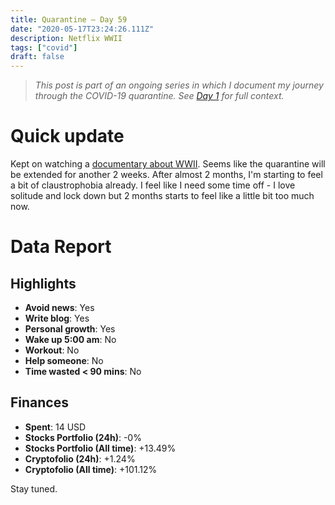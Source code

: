 ```yaml
---
title: Quarantine — Day 59
date: "2020-05-17T23:24:26.111Z"
description: Netflix WWII
tags: ["covid"]
draft: false
---
```


> *This post is part of an ongoing series in which I document my journey through the COVID-19 quarantine. See [Day 1](/quarantine/quarantine-day-1) for full context.*

<div class="divider"></div>

# Quick update

Kept on watching a [documentary about WWII](https://www.netflix.com/co/title/70254851). Seems like the quarantine will be extended for another 2 weeks. After almost 2 months, I'm starting to feel a bit of claustrophobia already. I feel like I need some time off - I love solitude and lock down but 2 months starts to feel like a little bit too much now.

<div class="divider"></div>

# Data Report

## Highlights

* **Avoid news**: Yes
* **Write blog**: Yes
* **Personal growth**: Yes
* **Wake up 5:00 am**: No
* **Workout**: No
* **Help someone**: No
* **Time wasted < 90 mins**: No

## Finances

* **Spent**: 14 USD
* **Stocks Portfolio (24h)**: -0%
* **Stocks Portfolio (All time)**: +13.49%
* **Cryptofolio (24h)**: +1.24%
* **Cryptofolio (All time)**: +101.12%

<div class="divider"></div>

Stay tuned.
